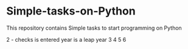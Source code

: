# Simple-tasks-on-Python
This repository contains 
Simple tasks to start programming on Python

2 - checks is entered year is a leap year
3
4
5
6
